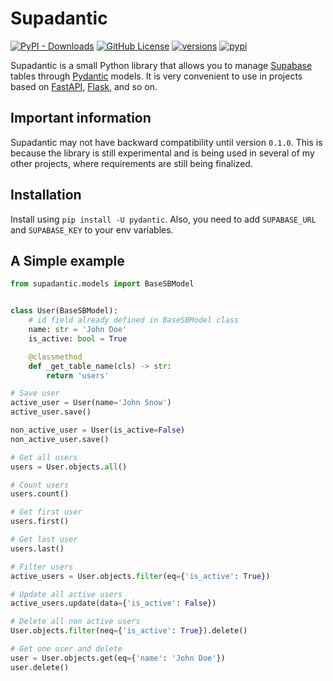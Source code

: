 # Supadantic

[![PyPI - Downloads](https://img.shields.io/pypi/dm/supadantic)](https://github.com/makridenko/supadantic)
[![GitHub License](https://img.shields.io/github/license/makridenko/supadantic)](https://github.com/makridenko/supadantic)
[![versions](https://img.shields.io/pypi/pyversions/supadantic.svg)](https://github.com/makridenko/supadantic)
[![pypi](https://img.shields.io/pypi/v/supadantic.svg)](https://pypi.python.org/pypi/supadantic)

Supadantic is a small Python library that allows you to manage [Supabase](supabase.com) tables through [Pydantic](https://github.com/pydantic/pydantic) models. It is very convenient to use in projects based on [FastAPI](https://github.com/tiangolo/fastapi), [Flask](https://github.com/pallets/flask), and so on.


## Important information
Supadantic may not have backward compatibility until version `0.1.0`. This is because the library is still experimental and is being used in several of my other projects, where requirements are still being finalized.


## Installation

Install using `pip install -U pydantic`.
Also, you need to add `SUPABASE_URL` and `SUPABASE_KEY` to your env variables.


## A Simple example

```python
from supadantic.models import BaseSBModel


class User(BaseSBModel):
    # id field already defined in BaseSBModel class
    name: str = 'John Doe'
    is_active: bool = True

    @classmethod
    def _get_table_name(cls) -> str:
        return 'users'

# Save user
active_user = User(name='John Snow')
active_user.save()

non_active_user = User(is_active=False)
non_active_user.save()

# Get all users
users = User.objects.all()

# Count users
users.count()

# Get first user
users.first()

# Get last user
users.last()

# Filter users
active_users = User.objects.filter(eq={'is_active': True})

# Update all active users
active_users.update(data={'is_active': False})

# Delete all non active users
User.objects.filter(neq={'is_active': True}).delete()

# Get one user and delete
user = User.objects.get(eq={'name': 'John Doe'})
user.delete()
```
